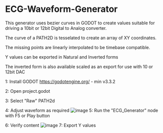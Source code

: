 # ECG-Waveform-Generator

This generator uses bezier curves in GODOT to create values suitable for driving a 10bit or 12bit Digital to Analog converter.

The curve of a PATH2D is tesselated to create an array of XY coordinates.

The missing points are linearly interpolated to be timebase compatible. 

Y values can be exported in Natural and Inverted forms

The inverted form is also available scaled as an export for use with 10 or 12bit DAC

1: Install GODOT https://godotengine.org/ - min v3.3.2

2: Open project.godot

3: Select "Raw" PATH2d

4: Adjust waveform as required
![image](https://user-images.githubusercontent.com/40808238/127966193-b73fbec6-ef26-4798-9af8-db5c38c0bd9b.png)
5: Run the "ECG_Generator" node with F5 or Play button

6: Verify content
![image](https://user-images.githubusercontent.com/40808238/127967087-0b4547f4-1fee-42ff-a722-d32454e0a650.png)
7: Export Y values
